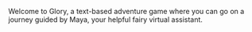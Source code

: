 Welcome to Glory, a text-based adventure game where you can go on a journey guided by Maya, your helpful fairy virtual assistant.
